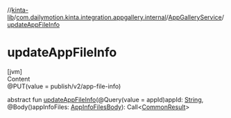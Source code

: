 //[kinta-lib](../../../index.md)/[com.dailymotion.kinta.integration.appgallery.internal](../index.md)/[AppGalleryService](index.md)/[updateAppFileInfo](update-app-file-info.md)



# updateAppFileInfo  
[jvm]  
Content  
@PUT(value = publish/v2/app-file-info)  
  
abstract fun [updateAppFileInfo](update-app-file-info.md)(@Query(value = appId)appId: [String](https://kotlinlang.org/api/latest/jvm/stdlib/kotlin/-string/index.html), @Body()appInfoFiles: [AppInfoFilesBody](../-app-info-files-body/index.md)): Call<[CommonResult](../-common-result/index.md)>  



